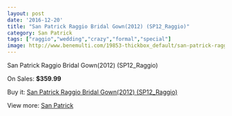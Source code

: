 ```yaml
---
layout: post
date: '2016-12-20'
title: "San Patrick Raggio Bridal Gown(2012) (SP12_Raggio)"
category: San Patrick
tags: ["raggio","wedding","crazy","formal","special"]
image: http://www.benemulti.com/19853-thickbox_default/san-patrick-raggio-bridal-gown2012-sp12raggio.jpg
---
```

San Patrick Raggio Bridal Gown(2012) (SP12_Raggio)

On Sales: **$359.99**
<a href="https://www.benemulti.com/en/san-patrick/7487-san-patrick-raggio-bridal-gown2012-sp12raggio.html"><amp-img layout="responsive" width="600" height="600" src="//www.benemulti.com/19853-thickbox_default/san-patrick-raggio-bridal-gown2012-sp12raggio.jpg" alt="San Patrick Raggio Bridal Gown(2012) (SP12_Raggio) 0" /></a>
<a href="https://www.benemulti.com/en/san-patrick/7487-san-patrick-raggio-bridal-gown2012-sp12raggio.html"><amp-img layout="responsive" width="600" height="600" src="//www.benemulti.com/19855-thickbox_default/san-patrick-raggio-bridal-gown2012-sp12raggio.jpg" alt="San Patrick Raggio Bridal Gown(2012) (SP12_Raggio) 1" /></a>
<a href="https://www.benemulti.com/en/san-patrick/7487-san-patrick-raggio-bridal-gown2012-sp12raggio.html"><amp-img layout="responsive" width="600" height="600" src="//www.benemulti.com/19854-thickbox_default/san-patrick-raggio-bridal-gown2012-sp12raggio.jpg" alt="San Patrick Raggio Bridal Gown(2012) (SP12_Raggio) 2" /></a>

Buy it: [San Patrick Raggio Bridal Gown(2012) (SP12_Raggio)](https://www.benemulti.com/en/san-patrick/7487-san-patrick-raggio-bridal-gown2012-sp12raggio.html "San Patrick Raggio Bridal Gown(2012) (SP12_Raggio)")

View more: [San Patrick](https://www.benemulti.com/en/61-san-patrick "San Patrick")